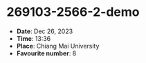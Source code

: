 # 269103-2566-2-demo

- **Date**: Dec 26, 2023
- **Time**: 13:36
- **Place**: Chiang Mai University
- **Favourite number**: 8
